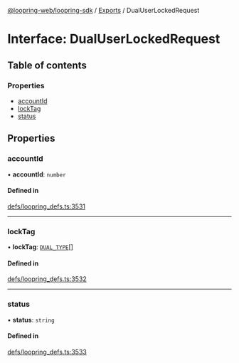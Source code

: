 [@loopring-web/loopring-sdk](../README.md) / [Exports](../modules.md) / DualUserLockedRequest

# Interface: DualUserLockedRequest

## Table of contents

### Properties

- [accountId](DualUserLockedRequest.md#accountid)
- [lockTag](DualUserLockedRequest.md#locktag)
- [status](DualUserLockedRequest.md#status)

## Properties

### accountId

• **accountId**: `number`

#### Defined in

[defs/loopring_defs.ts:3531](https://github.com/Loopring/loopring_sdk/blob/6d0be7c/src/defs/loopring_defs.ts#L3531)

___

### lockTag

• **lockTag**: [`DUAL_TYPE`](../enums/DUAL_TYPE.md)[]

#### Defined in

[defs/loopring_defs.ts:3532](https://github.com/Loopring/loopring_sdk/blob/6d0be7c/src/defs/loopring_defs.ts#L3532)

___

### status

• **status**: `string`

#### Defined in

[defs/loopring_defs.ts:3533](https://github.com/Loopring/loopring_sdk/blob/6d0be7c/src/defs/loopring_defs.ts#L3533)
